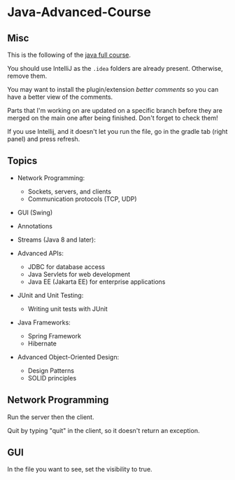 # Java-Advanced-Course

## Misc

This is the following of the [java full course](https://github.com/Anto-Napo/java-full-course "Java full course").

You should use IntelliJ as the `.idea` folders are already present. Otherwise, remove them.

You may want to install the plugin/extension *better comments* so you can have a better view of the comments.

Parts that I'm working on are updated on a specific branch before they are merged on the main one after being finished. Don't forget to check them!

If you use Intellij, and it doesn't let you run the file, go in the gradle tab (right panel) and press refresh.

## Topics

* Network Programming:
    * Sockets, servers, and clients
    * Communication protocols (TCP, UDP)

* GUI (Swing)

* Annotations

* Streams (Java 8 and later):

* Advanced APIs:
    * JDBC for database access
    * Java Servlets for web development
    * Java EE (Jakarta EE) for enterprise applications

* JUnit and Unit Testing:
    * Writing unit tests with JUnit

* Java Frameworks:
    * Spring Framework
    * Hibernate

* Advanced Object-Oriented Design:
    * Design Patterns
    * SOLID principles

## Network Programming

Run the server then the client.

Quit by typing "quit" in the client, so it doesn't return an exception.

## GUI

In the file you want to see, set the visibility to true.
